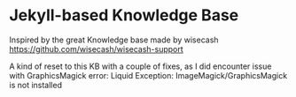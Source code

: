 # Jekyll-based Knowledge Base

Inspired by the great Knowledge base made by wisecash
https://github.com/wisecash/wisecash-support

A kind of reset to this KB with a couple of fixes, as I did encounter issue with GraphicsMagick
error: Liquid Exception: ImageMagick/GraphicsMagick is not installed
